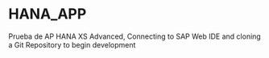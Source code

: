 # HANA_APP
Prueba de AP HANA XS Advanced, Connecting to SAP Web IDE and cloning a Git Repository to begin development
